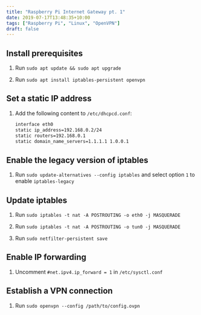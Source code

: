 ```yaml
---
title: "Raspberry Pi Internet Gateway pt. 1"
date: 2019-07-17T13:48:35+10:00
tags: ["Raspberry Pi", "Linux", "OpenVPN"]
draft: false
---
```


## Install prerequisites

1. Run `sudo apt update && sudo apt upgrade`

2. Run `sudo apt install iptables-persistent openvpn`

## Set a static IP address

1. Add the following content to `/etc/dhcpcd.conf`:

    ```bash
    interface eth0
    static ip_address=192.168.0.2/24
    static routers=192.168.0.1
    static domain_name_servers=1.1.1.1 1.0.0.1
    ```

## Enable the legacy version of iptables

1. Run `sudo update-alternatives --config iptables` and select option `1` to enable `iptables-legacy`

## Update iptables

1. Run `sudo iptables -t nat -A POSTROUTING -o eth0 -j MASQUERADE`

2. Run `sudo iptables -t nat -A POSTROUTING -o tun0 -j MASQUERADE`

3. Run `sudo netfilter-persistent save`

<!--more-->

## Enable IP forwarding

1. Uncomment `#net.ipv4.ip_forward = 1` in `/etc/sysctl.conf`

## Establish a VPN connection

1. Run `sudo openvpn --config /path/to/config.ovpn`

